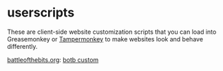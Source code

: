 # userscripts
These are client-side website customization scripts that you can load into Greasemonkey or [Tampermonkey](https://www.tampermonkey.net/) to make websites look and behave differently.

[battleofthebits.org](https://battleofthebits.org): [botb custom](botb%20custom.user.js)
